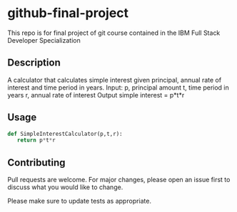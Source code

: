 # github-final-project

This repo is for final project of git course contained in the IBM Full Stack Developer Specialization

## Description

A calculator that calculates simple interest given principal, annual rate of interest and time period in years.
Input:
   p, principal amount
   t, time period in years
   r, annual rate of interest
Output
   simple interest = p\*t\*r

## Usage

```python
def SimpleInterestCalculator(p,t,r):
   return p*t*r
```
   
## Contributing

Pull requests are welcome. For major changes, please open an issue first
to discuss what you would like to change.

Please make sure to update tests as appropriate.
